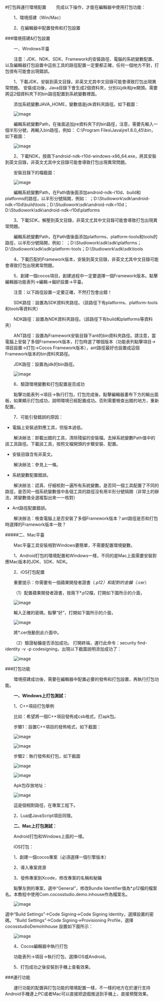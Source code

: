 #打包與運行環境配置
&emsp;&emsp;完成以下操作，才能在編輯器中使用打包功能：

&emsp;&emsp;1、環境搭建（Win/Mac）

&emsp;&emsp;2、在編輯器中配置發佈和打包設置

###環境搭建&打包設置

&emsp;&emsp;一、Windows平臺

&emsp;&emsp;注意：JDK、NDK、SDK、Framework的安裝路徑、電腦的系統變數配置、以及編輯器打包設置中這些工具的路徑配置一定要都正確，任何一個地方不對，打包很有可能會出現錯誤。

&emsp;&emsp;1、下載JDK，安裝到英文目錄，非英文尤其中文目錄可能會導致打包出現異常問題。
安裝成功後，Java目錄下會生成2個資料夾，分別以jdk和jre開頭。需要將這2個資料夾下的bin路徑配置到系統變數裡面。

&emsp;&emsp;添加系統變數JAVA_HOME，變數值是jdk資料夾路徑。如下截圖：

&emsp;&emsp;![image](res_tw/image0001.png)
 
&emsp;&emsp;編輯系統變數Path，在後面追加jre資料夾下的bin路徑，注意，需要先輸入一個半形分號，再輸入bin路徑，例如： C:\Program Files\Java\jre1.8.0_45\bin，如下截圖：

&emsp;&emsp;![image](res_tw/image0002.png)

&emsp;&emsp;2、下載NDK，按兩下android-ndk-r10d-windows-x86_64.exe，將其安裝到英文目錄，非英文尤其中文目錄可能會導致打包出現異常問題。

&emsp;&emsp;安裝目錄下的檔截圖：

&emsp;&emsp;![image](res_tw/image0003.png)

&emsp;&emsp;編輯系統變數Path，在Path值後面添加android-ndk-r10d、build和platforms的路徑，以半形分號隔開，例如：
；D:\Studiowork\sdk\android-ndk-r10d\build\tools；D:\Studiowork\sdk\android-ndk-r10d；D:\Studiowork\sdk\android-ndk-r10d\platforms

&emsp;&emsp;3、下載SDK，解壓到英文目錄，非英文尤其中文目錄可能會導致打包出現異常問題。

&emsp;&emsp;編輯系統變數Path，在Path值後面添加platforms、platform-tools和tools的路徑，以半形分號隔開，例如：
；D:\Studiowork\sdk\sdk\platforms；D:\Studiowork\sdk\sdk\platform-tools；D:\Studiowork\sdk\sdk\tools

&emsp;&emsp;4、下載匹配的Framework版本，安裝到英文目錄，非英文尤其中文目錄可能會導致打包出現異常問題。

&emsp;&emsp;5、創建一個cocos項目，創建過程中一定要選擇一個Framework版本。點擊編輯器功能表列->編輯->偏好設置->平臺。

&emsp;&emsp;注意：以下路徑設置一定要正確，不然打包會出錯！

&emsp;&emsp;SDK路徑：設置為SDK資料夾路徑。（該路徑下有platforms、platform-tools和tools等資料夾）

&emsp;&emsp;NDK路徑：設置為NDK資料夾路徑。（該路徑下有build和platforms等資料夾）

&emsp;&emsp;ANT路徑：設置為Framework安裝目錄下ant的bin資料夾路徑。請注意，當電腦上安裝了多個Framework版本，打包時選了哪個版本（功能表列點擊項目->項目設置->打包->Cocos Framework版本），ant路徑最好也設置成這個Framework版本的bin資料夾路徑。

&emsp;&emsp;JDK路徑：設置為jdk的bin路徑。

&emsp;&emsp;![image](res_tw/image0004.png)
 
&emsp;&emsp;6、驗證環境變數和打包配置是否成功

&emsp;&emsp;點擊功能表列->項目->執行打包，打包完成後，點擊編輯器畫布下方的輸出面板，如果顯示打包成功，說明環境已經配置成功。否則需要檢查出錯的地方，重新配置。

&emsp;&emsp;7、可能引發錯誤的原因： 

- 電腦上安裝過對應工具，但版本過低。

&emsp;&emsp;解決辦法：卸載出錯的工具，清除殘留的安裝檔。去掉系統變數Path值中的該工具路徑。下載該工具，按照文檔開頭的步驟安裝、配置。

- 安裝目錄含有非英文。

&emsp;&emsp;解決辦法：參見上一條。

- 系統變數配置錯誤。

&emsp;&emsp;解決辦法：認真、仔細核對一遍所有系統變數。是否同一個工具配置了不同的路徑，是否同一個系統變數值中各個工具的路徑沒有用半形分號隔開（非常土的辦法，將變數值全選複製出來一一核對）

- Ant路徑配置錯誤。

&emsp;&emsp;解決辦法：檢查電腦上是否安裝了多個Framework版本？ant路徑是否和打包時選擇的Framework版本一致？ 

#####二、Mac平臺

&emsp;&emsp;Mac平臺工具安裝相對Windows要簡單，不需要配置環境變數。

&emsp;&emsp;1、Android打包的環境配置和Windows一樣，不同的是Mac上面需要安裝對應Mac版本的JDK、SDK、NDK。

&emsp;&emsp;2、iOS打包配置

&emsp;&emsp;重要提示：你需要有一個蘋果開發者證書（*.p12）和配對的金鑰（*.cer）

&emsp;&emsp;（1）配置蘋果開發者證書，按兩下*.p12檔，打開如下圖所示的介面，

&emsp;&emsp;![image](res_tw/image0005.png)

&emsp;&emsp;輸入正確的密碼，點擊“好”，打開如下圖所示的介面，

&emsp;&emsp;![image](res_tw/image0006.png)

&emsp;&emsp;將*.cer拖動到此介面中。

&emsp;&emsp;（2）驗證秘鑰是否添加成功。
打開終端，運行此命令：security find-identity -v -p codesigning，出現以下截圖說明添加成功了：

&emsp;&emsp;![image](res_tw/image0007.png)

###打包功能

&emsp;&emsp;環境搭建成功後，需要在編輯器中配置必要的發佈和打包設置，再執行打包功能。

&emsp;&emsp;**一、Windows上打包測試：**

&emsp;&emsp;1、C++項目打包舉例

&emsp;&emsp;比如：希望將一個C++項目發佈成csb格式，打apk包。

&emsp;&emsp;步驟1：設置C++項目的發佈格式，如下截圖：
 
&emsp;&emsp;![image](res_tw/image0008.png)

&emsp;&emsp;![image](res_tw/image0009.png) 

&emsp;&emsp;步驟2：執行發佈和打包，如下截圖
 
&emsp;&emsp;![image](res_tw/image0010.png) 

&emsp;&emsp;![image](res_tw/image0011.png)  

&emsp;&emsp;Apk包存放地址：

&emsp;&emsp;![image](res_tw/image0012.png)  

&emsp;&emsp;這是個相對路徑，在專案工程下。

&emsp;&emsp;2、Lua或JavaScript項目同理。

&emsp;&emsp;**二、Mac上打包測試：**

&emsp;&emsp;Android打包和Windows上面的一樣。

&emsp;&emsp;iOS打包：

&emsp;&emsp;1、創建一個cocos專案（必須選擇一個引擎版本）

&emsp;&emsp;2、導入專案資源

&emsp;&emsp;3、發佈專案到Xcode，修改專案的名稱和秘鑰

&emsp;&emsp;點擊左側的專案，選中“General”，修改Bundle Identifier值為*.p12檔的檔案名。本教程中使用Com.cocosstudio.demo.inhouse作為檔案名。

&emsp;&emsp;![image](res_tw/image0013.png) 

選中“Build Settings”->Code Signing->Code Signing Identity，選擇設置的密碼。
“Build Settings”->Code Signing->Provisioning Profile，選擇cocosstudioDemoInhouse
設置如下圖所示：

&emsp;&emsp;![image](res_tw/image0014.png) 

&emsp;&emsp;4、Cocos編輯器中執行打包

&emsp;&emsp;功能表列->項目->執行打包，選擇iOS或Android。

&emsp;&emsp;5、打包成功之後安裝到手機上查看效果。


###運行功能

&emsp;&emsp;運行功能的配置與打包功能的環境配置一樣，不一樣的地方在於運行支持Android手機連上PC或者Mac可以直接把遊戲推送到手機上，直接預覽效果。
